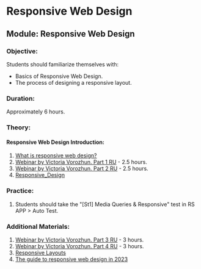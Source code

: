 # **Responsive Web Design**

## Module: Responsive Web Design

### Objective:

Students should familiarize themselves with:

- Basics of Responsive Web Design.
- The process of designing a responsive layout.

### Duration:

Approximately 6 hours.

### Theory:

#### **Responsive Web Design Introduction**:

1. [What is responsive web design?](https://www.smashingmagazine.com/2011/01/guidelines-for-responsive-web-design/)
2. [Webinar by Victoria Vorozhun. Part 1 RU](https://www.youtube.com/watch?v=ZAde-IJAHzo&feature=youtu.be) - 2.5 hours.
3. [Webinar by Victoria Vorozhun. Part 2 RU](https://www.youtube.com/watch?v=BJENQIX2e2o&feature=youtu.be) - 2.5 hours.
4. [Responsive_Design](https://developer.mozilla.org/en-US/docs/Learn/CSS/CSS_layout/Responsive_Design)

### Practice:

1. Students should take the "[St1] Media Queries & Responsive" test in RS APP > Auto Test.

### Additional Materials:

1. [Webinar by Victoria Vorozhun. Part 3 RU](https://www.youtube.com/watch?v=fooyYgIuZe8&feature=youtu.be) - 3 hours.
2. [Webinar by Victoria Vorozhun. Part 4 RU](https://www.youtube.com/watch?v=Qk2UGlFNKPE) - 3 hours.
3. [Responsive Layouts](https://css-tricks.com/responsive-layouts-fewer-media-queries/)
4. [The guide to responsive web design in 2023](https://webflow.com/blog/responsive-web-design)
